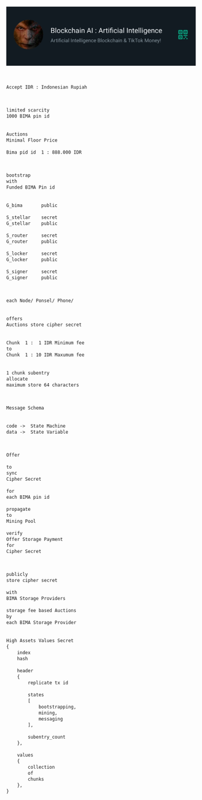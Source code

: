 ![_AI_based_Marketplace_](_Blockchain_AI_TikTok_Money_.png)



<br />



```json:
Accept IDR : Indonesian Rupiah
```



<br />



```json:
limited scarcity
1000 BIMA pin id


Auctions
Minimal Floor Price

Bima pid id  1 : 888.000 IDR
```



<br />



```json:
bootstrap
with
Funded BIMA Pin id


G_bima       public

S_stellar    secret
G_stellar    public

S_router     secret
G_router     public

S_locker     secret
G_locker     public

S_signer     secret
G_signer     public
```



<br />



```json:
each Node/ Ponsel/ Phone/


offers
Auctions store cipher secret


Chunk  1 :  1 IDR Minimum fee
to
Chunk  1 : 10 IDR Maxumum fee


1 chunk subentry
allocate
maximum store 64 characters
```



<br />



```json:
Message Schema


code ->  State Machine
data ->  State Variable
```



<br />



```json:
Offer

to
sync
Cipher Secret

for
each BIMA pin id

propagate
to
Mining Pool

verify
Offer Storage Payment
for
Cipher Secret
```



<br />



```json:
publicly
store cipher secret

with
BIMA Storage Providers

storage fee based Auctions
by
each BIMA Storage Provider


High Assets Values Secret
{
    index
    hash

    header
    {
        replicate tx id

        states
        [
            bootstrapping,
            mining,
            messaging
        ],

        subentry_count
    },

    values
    {
        collection
        of
        chunks
    },
}
```
